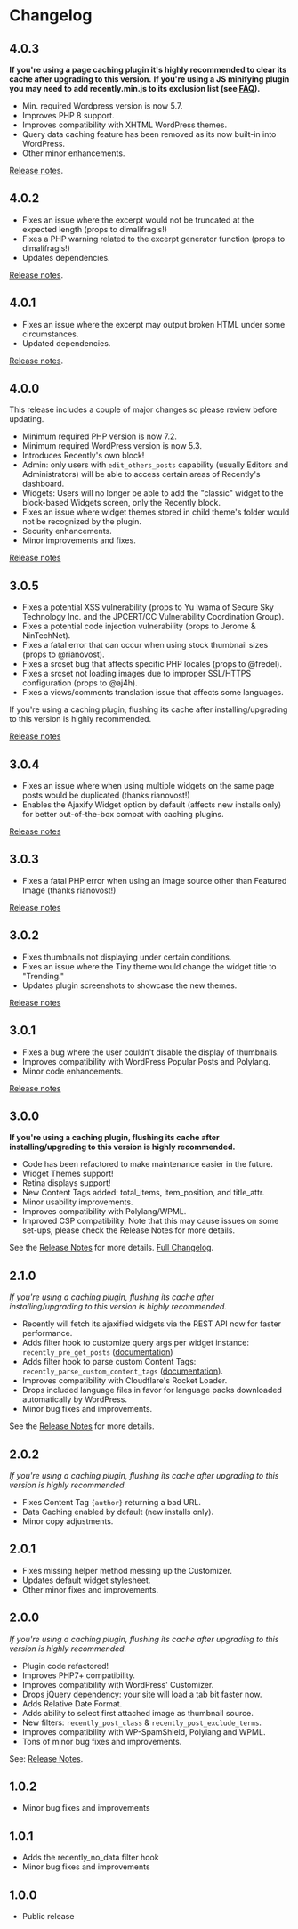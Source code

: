 Changelog
=========
## 4.0.3 ##

**If you're using a page caching plugin it's highly recommended to clear its cache after upgrading to this version.**
**If you're using a JS minifying plugin you may need to add recently.min.js to its exclusion list (see [FAQ](https://github.com/cabrerahector/recently/wiki/3.-FAQ#is-recently-compatible-with-plugins-that-minify--bundle-javascript-code)).**

- Min. required Wordpress version is now 5.7.
- Improves PHP 8 support.
- Improves compatibility with XHTML WordPress themes.
- Query data caching feature has been removed as its now built-in into WordPress.
- Other minor enhancements.

[Release notes](https://cabrerahector.com/wordpress/recently-4-0-new-recently-block-php-5-support-dropped-minimum-supported-wordpress-version-changed/#4.0.2).

## 4.0.2 ##

- Fixes an issue where the excerpt would not be truncated at the expected length (props to dimalifragis!)
- Fixes a PHP warning related to the excerpt generator function (props to dimalifragis!)
- Updates dependencies.

[Release notes](https://cabrerahector.com/wordpress/recently-4-0-new-recently-block-php-5-support-dropped-minimum-supported-wordpress-version-changed/#4.0.2).

## 4.0.1 ##

- Fixes an issue where the excerpt may output broken HTML under some circumstances.
- Updated dependencies.

[Release notes](https://cabrerahector.com/wordpress/recently-4-0-new-recently-block-php-5-support-dropped-minimum-supported-wordpress-version-changed/#4.0.1).

## 4.0.0 ##

This release includes a couple of major changes so please review before updating.

- Minimum required PHP version is now 7.2.
- Minimum required WordPress version is now 5.3.
- Introduces Recently's own block!
- Admin: only users with `edit_others_posts` capability (usually Editors and Administrators) will be able to access certain areas of Recently's dashboard.
- Widgets: Users will no longer be able to add the "classic" widget to the block-based Widgets screen, only the Recently block.
- Fixes an issue where widget themes stored in child theme's folder would not be recognized by the plugin.
- Security enhancements.
- Minor improvements and fixes.

[Release notes](https://cabrerahector.com/wordpress/recently-4-0-new-recently-block-php-5-support-dropped-minimum-supported-wordpress-version-changed/)

## 3.0.5 ##

- Fixes a potential XSS vulnerability (props to Yu Iwama of Secure Sky Technology Inc. and the JPCERT/CC Vulnerability Coordination Group).
- Fixes a potential code injection vulnerability (props to Jerome & NinTechNet).
- Fixes a fatal error that can occur when using stock thumbnail sizes (props to @rianovost).
- Fixes a srcset bug that affects specific PHP locales (props to @fredel).
- Fixes a srcset not loading images due to improper SSL/HTTPS configuration (props to @aj4h).
- Fixes a views/comments translation issue that affects some languages.

If you're using a caching plugin, flushing its cache after installing/upgrading to this version is highly recommended.

[Release notes](https://cabrerahector.com/wordpress/recently-3-0-has-been-released/#minor-updates-and-hotfixes)

## 3.0.4 ##

* Fixes an issue where when using multiple widgets on the same page posts would be duplicated (thanks rianovost!)
* Enables the Ajaxify Widget option by default (affects new installs only) for better out-of-the-box compat with caching plugins.

[Release notes](https://cabrerahector.com/wordpress/recently-3-0-has-been-released/#minor-updates-and-hotfixes)

## 3.0.3 ##

* Fixes a fatal PHP error when using an image source other than Featured Image (thanks rianovost!)

[Release notes](https://cabrerahector.com/wordpress/recently-3-0-has-been-released/#minor-updates-and-hotfixes)

## 3.0.2 ##

* Fixes thumbnails not displaying under certain conditions.
* Fixes an issue where the Tiny theme would change the widget title to "Trending."
* Updates plugin screenshots to showcase the new themes.

[Release notes](https://cabrerahector.com/wordpress/recently-3-0-has-been-released/#minor-updates-and-hotfixes)

## 3.0.1 ##

* Fixes a bug where the user couldn't disable the display of thumbnails.
* Improves compatibility with WordPress Popular Posts and Polylang.
* Minor code enhancements.

[Release notes](https://cabrerahector.com/wordpress/recently-3-0-has-been-released/#minor-updates-and-hotfixes)

## 3.0.0 ##
**If you're using a caching plugin, flushing its cache after installing/upgrading to this version is highly recommended.**

* Code has been refactored to make maintenance easier in the future.
* Widget Themes support!
* Retina displays support!
* New Content Tags added: total_items, item_position, and title_attr.
* Minor usability improvements.
* Improves compatibility with Polylang/WPML.
* Improved CSP compatibility. Note that this may cause issues on some set-ups, please check the Release Notes for more details.

See the [Release Notes](https://cabrerahector.com/wordpress/recently-3-0-has-been-released/) for more details.
[Full Changelog](https://github.com/cabrerahector/recently/blob/master/changelog.md).

## 2.1.0 ##
*If you're using a caching plugin, flushing its cache after installing/upgrading to this version is highly recommended.*

* Recently will fetch its ajaxified widgets via the REST API now for faster performance.
* Adds filter hook to customize query args per widget instance: `recently_pre_get_posts` ([documentation](https://github.com/cabrerahector/recently/wiki/1.-Filter-Hooks#recently_pre_get_posts))
* Adds filter hook to parse custom Content Tags: `recently_parse_custom_content_tags` ([documentation](https://github.com/cabrerahector/recently/wiki/1.-Filter-Hooks#recently_parse_custom_content_tags)).
* Improves compatibility with Cloudflare's Rocket Loader.
* Drops included language files in favor for language packs downloaded automatically by WordPress.
* Minor bug fixes and improvements.

See the [Release Notes](https://cabrerahector.com/wordpress/recently-2-1-rest-api-support-new-filter-hooks/) for more details.

## 2.0.2 ##
*If you're using a caching plugin, flushing its cache after upgrading to this version is highly recommended.*

* Fixes Content Tag `{author}` returning a bad URL.
* Data Caching enabled by default (new installs only).
* Minor copy adjustments.

## 2.0.1 ##
* Fixes missing helper method messing up the Customizer.
* Updates default widget stylesheet.
* Other minor fixes and improvements.

## 2.0.0 ##
*If you're using a caching plugin, flushing its cache after upgrading to this version is highly recommended.*

* Plugin code refactored!
* Improves PHP7+ compatibility.
* Improves compatibility with WordPress' Customizer.
* Drops jQuery dependency: your site will load a tab bit faster now.
* Adds Relative Date Format.
* Adds ability to select first attached image as thumbnail source.
* New filters: `recently_post_class` & `recently_post_exclude_terms`.
* Improves compatibility with WP-SpamShield, Polylang and WPML.
* Tons of minor bug fixes and improvements.

See: [Release Notes](https://cabrerahector.com/wordpress/recently-2-0-is-out/).

## 1.0.2 ##
* Minor bug fixes and improvements

## 1.0.1 ##
* Adds the recently_no_data filter hook
* Minor bug fixes and improvements

## 1.0.0 ##
* Public release
